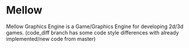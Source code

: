 # Mellow
Mellow Graphics Engine is a Game/Graphics Engine for developing 2d/3d games.
(code_diff branch has some code style differences with already implemented/new code from master)
